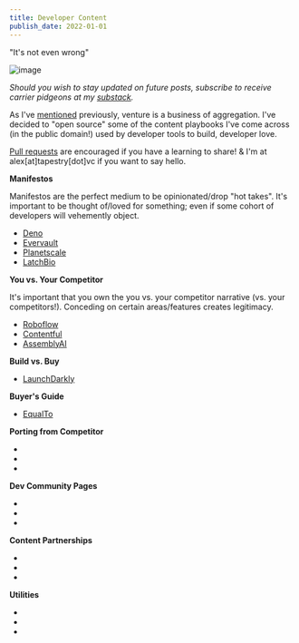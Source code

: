 ```yaml
---
title: Developer Content
publish_date: 2022-01-01
---
```


"It's not even wrong"

![image](https://user-images.githubusercontent.com/44316926/194569861-fd7d788e-2e32-40dc-9cf8-e60a18c78536.png)

*Should you wish to stay updated on future posts, subscribe to receive carrier pidgeons at my [substack](https://whynowtech.substack.com/).*

As I've [mentioned](https://mack.work/advice_aggregated) previously, venture is a business of aggregation. I've decided to "open source" some of the content playbooks I've come across (in the public domain!) used by developer tools to build, developer love.

[Pull requests](https://github.com/alexmackenzie-wx/blog) are encouraged if you have a learning to share! & I'm at alex[at]tapestry[dot]vc if you want to say hello.

**Manifestos**

Manifestos are the perfect medium to be opinionated/drop "hot takes". It's important to be thought of/loved for something; even if some cohort of developers will vehemently object. 

- [Deno](https://deno.com/blog/series-a)
- [Evervault](https://evervault.com/blog/manifesto)
- [Planetscale](https://principles.planetscale.com/)
- [LatchBio](https://latch.bio/about)

**You vs. Your Competitor**

It's important that you own the you vs. your competitor narrative (vs. your competitors!). Conceding on certain areas/features creates legitimacy.

- [Roboflow](https://blog.roboflow.com/roboflow-vs-scale/)
- [Contentful](https://www.contentful.com/r/knowledgebase/contentful-vs-wordpress-vs-drupal/)
- [AssemblyAI](https://www.assemblyai.com/blog/the-top-free-speech-to-text-apis-and-open-source-engines/)

**Build vs. Buy**

- [LaunchDarkly](https://launchdarkly.com/build-vs-buy/)

**Buyer's Guide**

- [EqualTo](https://www.equalto.com/resources/buyers-guide-to-sales-commission-software)

**Porting from Competitor**

- 
- 
- 

**Dev Community Pages**

- 
- 
- 

**Content Partnerships**

- 
- 
- 

**Utilities**

- 
- 
- 

